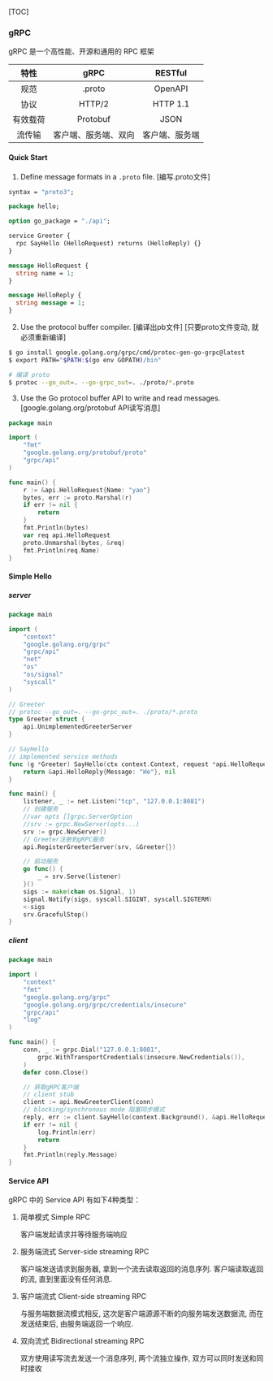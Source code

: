 [TOC]

### gRPC

gRPC 是一个高性能、开源和通用的 RPC 框架

|   特性   |         gRPC         |    RESTful     |
| :------: | :------------------: | :------------: |
|   规范   |        .proto        |    OpenAPI     |
|   协议   |        HTTP/2        |    HTTP 1.1    |
| 有效载荷 |       Protobuf       |      JSON      |
|  流传输  | 客户端、服务端、双向 | 客户端、服务端 |

#### Quick Start

1. Define message formats in a `.proto` file. [编写.proto文件]

~~~protobuf
syntax = "proto3";

package hello;

option go_package = "./api";

service Greeter {
  rpc SayHello (HelloRequest) returns (HelloReply) {}
}

message HelloRequest {
  string name = 1;
}

message HelloReply {
  string message = 1;
}
~~~

2. Use the protocol buffer compiler. [编译出pb文件] [只要proto文件变动, 就必须重新编译]

~~~bash
$ go install google.golang.org/grpc/cmd/protoc-gen-go-grpc@latest
$ export PATH="$PATH:$(go env GOPATH)/bin"

# 编译 proto
$ protoc --go_out=. --go-grpc_out=. ./proto/*.proto
~~~

3. Use the Go protocol buffer API to write and read messages. [google.golang.org/protobuf API读写消息]

~~~go
package main

import (
	"fmt"
	"google.golang.org/protobuf/proto"
	"grpc/api"
)

func main() {
	r := &api.HelloRequest{Name: "yao"}
	bytes, err := proto.Marshal(r)
	if err != nil {
		return
	}
	fmt.Println(bytes)
	var req api.HelloRequest
	proto.Unmarshal(bytes, &req)
	fmt.Println(req.Name)
}
~~~

#### Simple Hello

##### server

~~~go
package main

import (
	"context"
	"google.golang.org/grpc"
	"grpc/api"
	"net"
	"os"
	"os/signal"
	"syscall"
)

// Greeter
// protoc --go_out=. --go-grpc_out=. ./proto/*.proto
type Greeter struct {
	api.UnimplementedGreeterServer
}

// SayHello
// implemented service methods
func (g *Greeter) SayHello(ctx context.Context, request *api.HelloRequest) (*api.HelloReply, error) {
	return &api.HelloReply{Message: "He"}, nil
}

func main() {
	listener, _ := net.Listen("tcp", "127.0.0.1:8081")
	// 创建服务
	//var opts []grpc.ServerOption
	//srv := grpc.NewServer(opts...)
	srv := grpc.NewServer()
	// Greeter注册到gRPC服务
	api.RegisterGreeterServer(srv, &Greeter{})

	// 启动服务
	go func() {
		_ = srv.Serve(listener)
	}()
	sigs := make(chan os.Signal, 1)
	signal.Notify(sigs, syscall.SIGINT, syscall.SIGTERM)
	<-sigs
	srv.GracefulStop()
}
~~~

##### client

~~~go
package main

import (
	"context"
	"fmt"
	"google.golang.org/grpc"
	"google.golang.org/grpc/credentials/insecure"
	"grpc/api"
	"log"
)

func main() {
	conn, _ := grpc.Dial("127.0.0.1:8081",
		grpc.WithTransportCredentials(insecure.NewCredentials()),
	)
	defer conn.Close()

	// 获取gRPC客户端
	// client stub
	client := api.NewGreeterClient(conn)
	// blocking/synchronous mode 阻塞同步模式
	reply, err := client.SayHello(context.Background(), &api.HelloRequest{Name: "Nike"})
	if err != nil {
		log.Println(err)
		return
	}
	fmt.Println(reply.Message)
}
~~~

####  Service API

gRPC 中的 Service API 有如下4种类型：

1. 简单模式 Simple RPC

   客户端发起请求并等待服务端响应

2. 服务端流式 Server-side streaming RPC

   客户端发送请求到服务器, 拿到一个流去读取返回的消息序列. 客户端读取返回的流, 直到里面没有任何消息. 

3. 客户端流式 Client-side streaming RPC

   与服务端数据流模式相反, 这次是客户端源源不断的向服务端发送数据流, 而在发送结束后, 由服务端返回一个响应. 

4. 双向流式 Bidirectional streaming RPC

   双方使用读写流去发送一个消息序列, 两个流独立操作, 双方可以同时发送和同时接收
